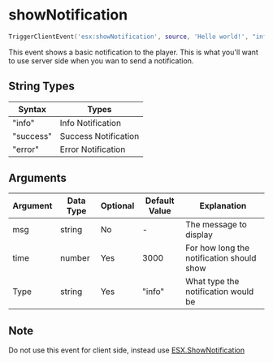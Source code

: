 # showNotification

```lua
TriggerClientEvent('esx:showNotification', source, 'Hello world!', "info", time)
```

This event shows a basic notification to the player. This is what you'll want to use server side when you wan to send a notification.

## String Types

| Syntax | Types           |
|-----------|----------------------|
| "info"    | Info Notification    |
| "success" | Success Notification |
| "error"   | Error Notification   |

## Arguments

| Argument      | Data Type | Optional | Default Value | Explanation                                                                                       |
|---------------|-----------|----------|---------------|---------------------------------------------------------------------------------------------------|
| msg           | string    | No       | -             | The message to display                                                                            |
| time          | number    | Yes      | 3000          | For how long the notification should show                                                         |
| Type          | string    | Yes      | "info"        | What type the notification would be                                                               |

## Note

Do not use this event for client side, instead use [ESX.ShowNotification](./../functions/shownotification)
